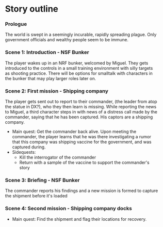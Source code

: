 Story outline
====

### Prologue
The world is swept in a seemingly incurable, rapidly spreading plague.
Only government officials and wealthy people seem to be immune.

### Scene 1: Introduction - NSF Bunker
The player wakes up in an NRF bunker, welcomed by Miguel.
They gets introduced to the controls in a small training environment with silly targets as shooting practice.
There will be options for smalltalk with characters in the bunker that may play larger roles later on.

### Scene 2: First mission - Shipping company
The player gets sent out to report to their commander, (the leader from atop the statue in DX?), who they then learn is missing.
While reporting the news to Miguel, a third character steps in with news of a distress call made by the commander, saying that he has been captured.
His captors are a shipping company.
- Main quest: Get the commander back alive. Upon meeting the commander, the player learns that he was there investigating a rumor that this company was shipping vaccine for the government, and was captured during.
- Sidequests:
  - Kill the interrogator of the commander
  - Return with a sample of the vaccine to support the commander's story

### Scene 3: Briefing - NSF Bunker
The commander reports his findings and a new mission is formed to capture the shipment before it's loaded

### Scene 4: Second mission - Shipping company docks
- Main quest: Find the shipment and flag their locations for recovery.

